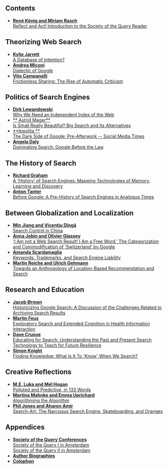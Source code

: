 ## Contents ##

* [ **René König and Miriam Rasch**  
Reflect and Act! Introduction to the Society of the Query Reader ](essays/Intro_v_1_1.html)


## Theorizing Web Search ##

* [ **Kylie Jarrett**  
A Database of Intention?](essays/Kylie-Jarrett.html)
* [ **Andrea Miconi**  
Dialectic of Google ](essays/Andrea_Miconi.html)
* [ **Vito Campanelli**  
Frictionless Sharing: The Rise of Automatic Criticism ](essays/Vito_Campanelli.html)


## Politics of Search Engines ##

* [ **Dirk Lewandowski**  
Why We Need an Independent Index of the Web ](essays/Dirk_Lewandowski.html)
* [ ** Astrid Mager**  
Is Small Really Beautiful? Big Search and Its Alternatives ](essays/Astrid_Mager.html)
* [ **Ippolita **  
The Dark Side of Google: Pre-Afterwork -- Social Media Times ](essays/Ippolita_Pre_Afterword.html)
* [ **Angela Daly**  
Dominating Search: Google Before the Law ](essays/Angela_Daly.html)


## The History of Search ##

* [ **Richard Graham**  
A 'History' of Search Engines: Mapping Technologies of Memory, Learning and Discovery ](essays/Richard_Graham.html)
* [ **Anton Tanter**  
Before Google: A Pre-History of Search Engines in Analogue Times ](essays/Tantner.html)


## Between Globalization and Localization ##

* [ **Min Jiang and Vicentju Dîngă**  
Search Control in China](essays/Min_Jiang.html)
* [ **Anna Jobin and Olivier Glassey**  
'I Am not a Web Search Result! I Am a Free Word.' The Categorization and Commodification of 'Switzerland' by Google ](essays/JobinGlassey.html)
* [ **Amanda Scardamaglia**  
Keywords, Trademarks, and Search Engine Liability ](essays/Amanda_Scardamaglia.html)
* [ **Martin Reiche and Ulrich Gehmann**  
Towards an Anthropology of Location-Based Recommendation and Search ](essays/Martin-Reiche_Ulrich-Gehmann.html)


## Research and Education ##

* [ **Jacob Ørmen**  
Historicizing Google Search: A Discussion of the Challenges Related to Archiving Search Results ](essays/Jacob_Ormen.html)
* [ **Martin Feuz**  
Exploratory Search and Extended Cognition in Health Information Interaction ](essays/Martin_Feuz.html)
* [ **Dave Crusoe**  
Educating for Search: Understanding the Past and Present Search Technology to Teach for Future Resilience ](essays/David_Crusoe.html)
* [ **Simon Knight**  
Finding Knowledge: What Is It To 'Know' When We Search?](essays/Simon_Knight.html)


## Creative Reflections ##

* [ **M.E. Luka and Mél Hogan**  
Polluted and Predictive, in 133 Words ](essays/Hogan_Luka.html)
* [ **Martina Mahnke and Emma Uprichard**  
Algorithming the Algorithm ](essays/Mahnke_Uprichard.html)
* [ **Phil Jones and Aharon Amir**  
Search-Art: The Narcissus Search Engine, Skateboarding, and Oranges ](essays/Jones_Amir.html)


## Appendices ##

* [ **Society of the Query Conferences**  
Society of the Query I in Amsterdam  
Society of the Query II in Amsterdam ](essays/SotQ_Conferences.html)
* [ **Author Biographies** ](essays/Author_Bios.html)
* [ **Colophon** ](essays/colophon.html)